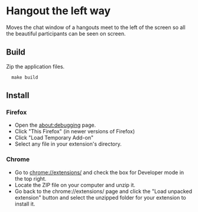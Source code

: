 # Hangout the left way

Moves the chat window of a hangouts meet to the left of the screen so all the beautiful participants can be seen on screen.

## Build

Zip the application files.

```
  make build
```

## Install

### Firefox

  - Open the [about:debugging](about:debugging) page.
  - Click "This Firefox" (in newer versions of Firefox)
  - Click "Load Temporary Add-on"
  - Select any file in your extension's directory.

### Chrome

  - Go to [chrome://extensions/](chrome://extensions/) and check the box for Developer mode in the top right.
  - Locate the ZIP file on your computer and unzip it.
  - Go back to the chrome://extensions/ page and click the "Load unpacked extension" button and select the unzipped folder for your extension to install it.
